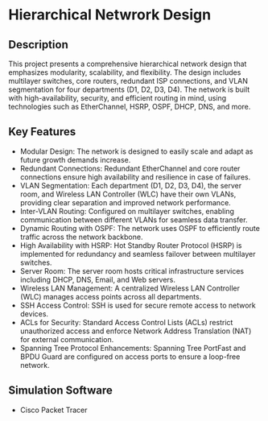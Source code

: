# Hierarchical Netwrork Design
## Description
This project presents a comprehensive hierarchical network design that emphasizes modularity, scalability, and flexibility. The design includes multilayer switches, core routers, redundant ISP connections, and VLAN segmentation for four departments (D1, D2, D3, D4). The network is built with high-availability, security, and efficient routing in mind, using technologies such as EtherChannel, HSRP, OSPF, DHCP, DNS, and more.

## Key Features
- Modular Design: The network is designed to easily scale and adapt as future growth demands increase.
- Redundant Connections: Redundant EtherChannel and core router connections ensure high availability and resilience in case of failures.
- VLAN Segmentation: Each department (D1, D2, D3, D4), the server room, and Wireless LAN Controller (WLC) have their own VLANs, providing clear separation and improved network performance.
- Inter-VLAN Routing: Configured on multilayer switches, enabling communication between different VLANs for seamless data transfer.
- Dynamic Routing with OSPF: The network uses OSPF to efficiently route traffic across the network backbone.
- High Availability with HSRP: Hot Standby Router Protocol (HSRP) is implemented for redundancy and seamless failover between multilayer switches.
- Server Room: The server room hosts critical infrastructure services including DHCP, DNS, Email, and Web servers.
- Wireless LAN Management: A centralized Wireless LAN Controller (WLC) manages access points across all departments.
- SSH Access Control: SSH is used for secure remote access to network devices.
- ACLs for Security: Standard Access Control Lists (ACLs) restrict unauthorized access and enforce Network Address Translation (NAT) for external communication.
- Spanning Tree Protocol Enhancements: Spanning Tree PortFast and BPDU Guard are configured on access ports to ensure a loop-free network.

## Simulation Software
- Cisco Packet Tracer
